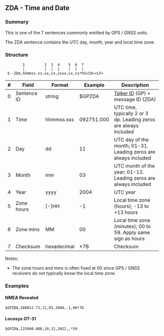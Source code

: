 ## ZDA - Time and Date

### Summary

This is one of the 7 sentences commonly emitted by GPS / GNSS units.

The ZDA sentence contains the UTC day, month, year and local time zone.



### Structure

```
        1         2  3  4    5  6  7
        |         |  |  |    |  |  |
 $--ZDA,hhmmss.ss,xx,xx,xxxx,xx,xx*hh<CR><LF>
```



| #    | Field       | Format      | Example    | Description                                                  |
| ---- | ----------- | ----------- | ---------- | ------------------------------------------------------------ |
| 0    | Sentence ID | string      | $GPZDA     | [Talker ID](../lookups/talker-id.md) (GP) + message ID (ZDA) |
| 1    | Time        | hhmmss.sss  | 092751.000 | UTC time, typically 2 or 3 dp. Leading zeros are always included |
| 2    | Day         | dd          | 11         | UTC day of the month; 01-31. Leading zeros are always included |
| 3    | Month       | mm          | 03         | UTC month of the year; 01-12. Leading zeros are always included |
| 4    | Year        | yyyy        | 2004       | UTC year                                                     |
| 5    | Zone hours  | [-]HH       | -1         | Local time zone (hours); -13 to +13 hours                    |
| 6    | Zone mins   | MM          | 00         | Local time zone (minutes); 00 to 59. Apply same sign as hours |
| 7    | Checksum    | hexadecimal | \*7B       | Checksum                                                     |

Notes:

- The zone hours and mins is often fixed at 00 since GPS / GNSS receivers do not typically know the local time zone.




### Examples

#### NMEA Revealed

```
$GPZDA,160012.71,11,03,2004,-1,00*7D
```

#### Locosys GT-31

```
$GPZDA,125900.000,10,12,2022,,*59
```

